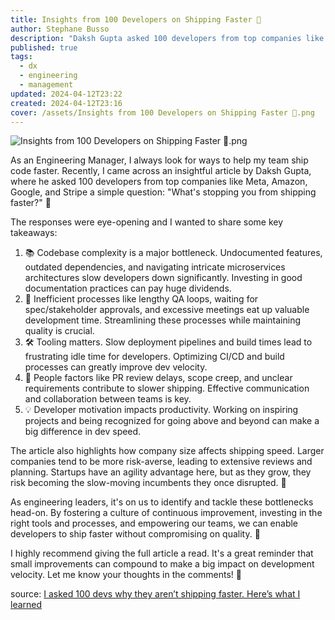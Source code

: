 ```yaml
---
title: Insights from 100 Developers on Shipping Faster 🚀
author: Stephane Busso
description: "Daksh Gupta asked 100 developers from top companies like Meta, Amazon, Google, and Stripe a simple question: \"What's stopping you from shipping faster?\""
published: true
tags:
  - dx
  - engineering
  - management
updated: 2024-04-12T23:22
created: 2024-04-12T23:16
cover: /assets/Insights from 100 Developers on Shipping Faster 🚀.png
---
```

![Insights from 100 Developers on Shipping Faster 🚀.png](/assets/Insights%20from%20100%20Developers%20on%20Shipping%20Faster%20%F0%9F%9A%80.png)

As an Engineering Manager, I always look for ways to help my team ship code faster. Recently, I came across an insightful article by Daksh Gupta, where he asked 100 developers from top companies like Meta, Amazon, Google, and Stripe a simple question: "What's stopping you from shipping faster?" 🤔

The responses were eye-opening and I wanted to share some key takeaways:

1. 📚 Codebase complexity is a major bottleneck. Undocumented features, outdated dependencies, and navigating intricate microservices architectures slow developers down significantly. Investing in good documentation practices can pay huge dividends.
2. 🎯 Inefficient processes like lengthy QA loops, waiting for spec/stakeholder approvals, and excessive meetings eat up valuable development time. Streamlining these processes while maintaining quality is crucial.
3. 🛠️ Tooling matters. Slow deployment pipelines and build times lead to frustrating idle time for developers. Optimizing CI/CD and build processes can greatly improve dev velocity.
4. 🤝 People factors like PR review delays, scope creep, and unclear requirements contribute to slower shipping. Effective communication and collaboration between teams is key.
5. 💡 Developer motivation impacts productivity. Working on inspiring projects and being recognized for going above and beyond can make a big difference in dev speed.

The article also highlights how company size affects shipping speed. Larger companies tend to be more risk-averse, leading to extensive reviews and planning. Startups have an agility advantage here, but as they grow, they risk becoming the slow-moving incumbents they once disrupted. 🐢

As engineering leaders, it's on us to identify and tackle these bottlenecks head-on. By fostering a culture of continuous improvement, investing in the right tools and processes, and empowering our teams, we can enable developers to ship faster without compromising on quality. 💪

I highly recommend giving the full article a read. It's a great reminder that small improvements can compound to make a big impact on development velocity. Let me know your thoughts in the comments! 💬

source: [I asked 100 devs why they aren’t shipping faster. Here’s what I learned](https://greptile.com/blog/100-devs)
